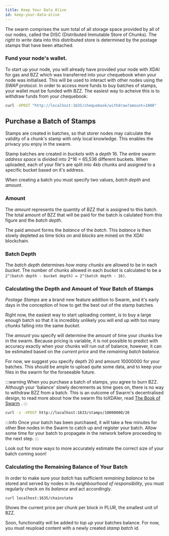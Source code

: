 ```yaml
---
title: Keep Your Data Alive
id: keep-your-data-alive
---
```


The swarm comprises the sum total of all storage space provided by all of our nodes, called the DISC (Distributed Immutable Store of Chunks). The *right to write* data into this distributed store is determined by the postage stamps that have been attached.

### Fund your node's wallet.

To start up your node, you will already have provided your node with
XDAI for gas and BZZ which was transferred into your chequebook when
your node was initialised. This will be used to interact with other
nodes using the *SWAP* protocol. In order to access more funds to buy
batches of stamps, your wallet must be funded with BZZ. The easiest
way to acheive this is to withdraw funds from your chequebook:

```bash
curl -XPOST "http://localhost:1635/chequebook/withdraw?amount=1000"
```

## Purchase a Batch of Stamps

Stamps are created in batches, so that storer nodes may calculate the
validity of a chunk's stamp with only local knowledge. This enables
the privacy you enjoy in the swarm.

Stamp batches are created in *buckets* with a *depth* 16. The entire
swarm *address space* is divided into 2^16 = 65,536 different
buckets. When uploaded, each of your file's are split into 4kb chunks
and assigned to a specific bucket based on it's address.

When creating a batch you must specify two values, *batch depth* and *amount*.

### Amount

The *amount* represents the quantity of BZZ that is assigned to this batch. The total amount of BZZ that will be paid for the batch is calulated from this figure and the *batch depth*.

The paid amount forms the *balance* of the *batch*. This *balance* is then slowly depleted as time ticks on and *blocks* are mined on the XDAI blockchain.

### Batch Depth

The *batch depth* determines *how many chunks* are allowed to be in each *bucket*. The number of chunks allowed in each *bucket* is calculated to be a `2^(batch depth - bucket depth) = 2^(batch depth - 16)`.

### Calculating the Depth and Amount of Your Batch of Stamps

*Postage Stamps* are a brand new feature addition to Swarm, and it's early days in the conception of how to get the best out of the stamp batches.

Right now, the easiest way to start uploading content, is to buy a large enough batch so that it is incredibly unlikely you will end up with too many *chunks* falling into the same *bucket*.

The *amount* you specify will determine the amount of time your chunks live in the swarm. Because pricing is variable, it is not possible to predict with accuracy exactly when your chunks will run out of balance, however, it can be estimated based on the *current price* and the *remaining batch balance*.

For now, we suggest you specify depth 20 and amount 10000000 for your
batches. This should be ample to upload quite some data, and to keep
your files in the swarm for the forseeable future.

:::warning
When you purchase a batch of stamps, you agree to burn BZZ. Although your 'balance' slowly decrements as time goes on, there is no way to withdraw BZZ from a batch. This is an outcome of Swarm's decentralised design, to read more about how the swarm fits toXDAIer, read <a href="/the-book-of-swarm.pdf" target="_blank" rel="noopener noreferrer">The Book of Swarm</a> .
:::

```bash
curl -s -XPOST http://localhost:1633/stamps/10000000/20
```

:::info
Once your batch has been purchased, it will take a few minutes for other Bee nodes in the Swarm to catch up and register your batch. Allow some time for your batch to propagate in the network before proceeding to the next step.
:::

Look out for more ways to more accurately estimate the correct size of your batch coming soon!

### Calculating the Remaining Balance of Your Batch

In order to make sure your *batch* has sufficient *remaining balance* to be stored and served by nodes in its *neighbourhood of responsibility*, you must regularly check on its *balance* and act accordingly. 

```bash
curl localhost:1635/chainstate
```

Shows the current price per chunk per block in PLUR, the smallest unit of BZZ.

Soon, functionality will be added to *top up* your batches balance. For now, you must reupload content with a newly created *stamp batch id*.
